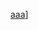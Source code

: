 [aaa](~/samples-cognitive-services-speech-sdk/quickstart/cpp/windows/from-blob/helloworld.cpp?range=246-284)]
